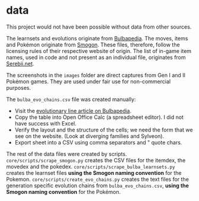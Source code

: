 # data

This project would not have been possible without data from other sources.

The learnsets and evolutions originate from [Bulbapedia](https://bulbapedia.bulbagarden.net). The moves, items and Pokémon originate from [Smogon](https://www.smogon.com/). These files, therefore, follow the licensing rules of their respective website of origin. The list of in-game item names, used in code and not present as an individual file, originates from [Serebii.net](https://serebii.net/).

The screenshots in the `images` folder are direct captures from Gen I and II Pokémon games. They are used under fair use for non-commercial purposes.

The `bulba_evo_chains.csv` file was created manually:

 - Visit the [evolutionary line article on Bulbapedia](https://bulbapedia.bulbagarden.net/wiki/List_of_Pok%C3%A9mon_by_evolution_family).
 - Copy the table into Open Office Calc (a spreadsheet editor). I did not have success with Excel.
 - Verify the layout and the structure of the cells; we need the form that we see on the website. (Look at diverging families and Sylveon).
 - Export sheet into a CSV using comma separators and " quote chars.

The rest of the data files were created by scripts. `core/scripts/scrape_smogon.py` creates the CSV files for the itemdex, the movedex and the pokedex. `core/scripts/scrape_bulba_learnsets.py` creates the learnset files **using the Smogon naming convention** for the Pokemon. `core/scripts/create_evo_chains.py` creates the text files for the generation specific evolution chains from `bulba_evo_chains.csv`, **using the Smogon naming convention** for the Pokémon.
